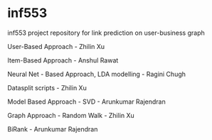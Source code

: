 # inf553
inf553 project repository for link prediction on user-business graph

User-Based Approach - Zhilin Xu

Item-Based Approach - Anshul Rawat

Neural Net - Based Approach, LDA modelling - Ragini Chugh

Datasplit scripts - Zhilin Xu

Model Based Approach - SVD - Arunkumar Rajendran

Graph Approach - Random Walk - Zhilin Xu

BiRank - Arunkumar Rajendran


